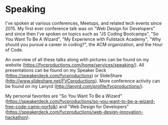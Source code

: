 # Speaking

I've spoken at various conferences, Meetups, and related tech events since 2015. My first ever conference talk was on "Web Design for Developers" and since then I've spoken on topics such as "JS Coding Bootcamps", "So You Want To Be A Wizard", "My Experience with Fullstack Academy", "Why should you pursue a career in coding?", the ACM organization, and the Hour of Code.

An overview of all these talks along with pictures can be found on my website (https://fvcproductions.com/home/services/speaking/). All presentations can be found on my Speaker Deck (https://speakerdeck.com/fvcproductions) or SlideShare (http://www.slideshare.net/FVCproductions). More conference activity can be found on my Lanyrd (http://lanyrd.com/profile/fvcproductions/).

My personal favorites are "So You Want To Be a Wizard" (https://speakerdeck.com/fvcproductions/so-you-want-to-be-a-wizard-free-code-camp-norfolk) and "Web Design for Developers" (https://speakerdeck.com/fvcproductions/web-design-innovation-hackathon).

